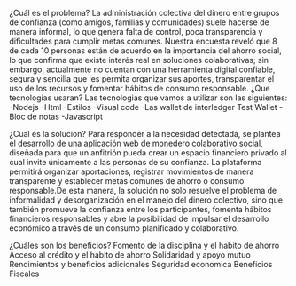  ¿Cuál es el problema? 
La administración colectiva del dinero entre grupos de confianza (como amigos, familias  y comunidades) suele hacerse de manera informal, lo que genera falta de control, poca transparencia y dificultades para cumplir metas comunes. Nuestra encuesta reveló que 8 de cada 10 personas están de acuerdo en la importancia del ahorro social, lo que confirma que existe interés real en soluciones colaborativas; sin embargo, actualmente no cuentan con una herramienta digital confiable, segura y sencilla que les permita organizar sus aportes, transparentar el uso de los recursos y fomentar hábitos de consumo responsable.
¿Que tecnologias usaran?
Las tecnologias que vamos a utilizar son las siguientes:
-Nodejs
-Html
-Estilos 
-Visual code 
-Las wallet de interledger Test Wallet
-Bloc de notas 
-Javascript 

¿Cual es la solucion?
Para responder a la necesidad detectada, se plantea el desarrollo de una aplicación web de monedero colaborativo social, diseñada para que un anfitrión pueda crear un espacio financiero privado al cual invite únicamente a las personas de su confianza. La plataforma permitirá organizar aportaciones, registrar movimientos de manera transparente y establecer metas comunes de ahorro o consumo responsable.De esta manera, la solución no solo resuelve el problema de informalidad y desorganización en el manejo del dinero colectivo, sino que también promueve la confianza entre los participantes, fomenta hábitos financieros responsables y abre la posibilidad de impulsar el desarrollo económico a través de un consumo planificado y colaborativo.





 ¿Cuáles son los beneficios?
     Fomento de la disciplina y el habito de ahorro
     Acceso al crédito y el habito de ahorro
     Solidaridad y apoyo mutuo
     Rendimientos y beneficios adicionales
     Seguridad economica
     Beneficios Fiscales
